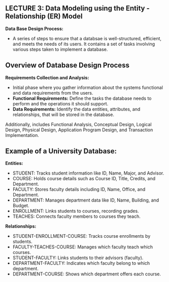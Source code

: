 ## LECTURE 3: Data Modeling using the Entity - Relationship (ER) Model 

**Data Base Design Process:**

- A series of steps to ensure that a databsae is well-structured, efficient, and meets the needs of its users. It contains a set of tasks involving various steps taken to implement a database. 

## Overview of Database Design Process

**Requirements Collection and Analysis:**
- Initial phase where you gather information about the systems functional and data requirements from the users.
- **Functional Requirements:** Define the tasks the database needs to perform and the operations it should support.
- **Data Requirements:** Identify the data entities, attributes, and relationships, that will be stored in the database. 

Additionally, includes Functional Analysis, Conceptual Design, Logical Design, Physical Design, Application Program Design, and Transaction Implementation. 

## Example of a University Database:

**Entities:**
- STUDENT: Tracks student information like ID, Name, Major, and Advisor.
- COURSE: Holds course details such as Course ID, Title, Credits, and Department.
- FACULTY: Stores faculty details including ID, Name, Office, and Department.
- DEPARTMENT: Manages department data like ID, Name, Building, and Budget.
- ENROLLMENT: Links students to courses, recording grades.
- TEACHES: Connects faculty members to courses they teach.

**Relationships:**
- STUDENT-ENROLLMENT-COURSE: Tracks course enrollments by students.
- FACULTY-TEACHES-COURSE: Manages which faculty teach which courses.
- STUDENT-FACULTY: Links students to their advisors (faculty).
- DEPARTMENT-FACULTY: Indicates which faculty belong to which department.
- DEPARTMENT-COURSE: Shows which department offers each course.


